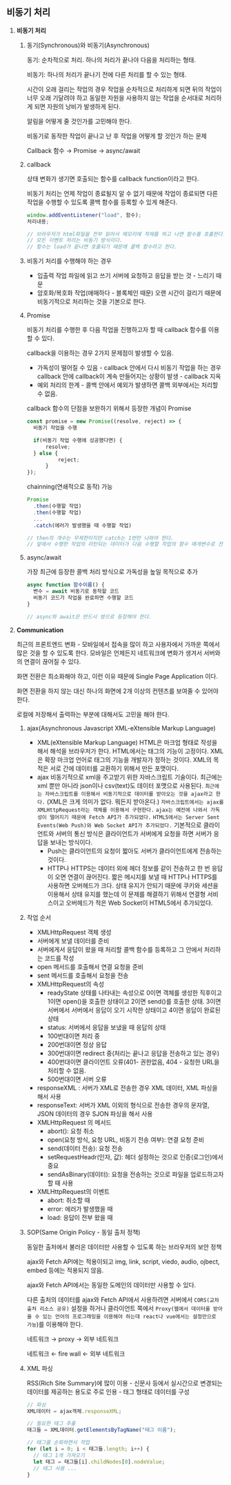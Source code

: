 ## 비동기 처리

1. **비동기 처리**

   1. 동기(Synchronous)와 비동기(Asynchronous)

      동기: 순차적으로 처리. 하나의 처리가 끝나야 다음을 처리하는 형태.

      비동기: 하나의 처리가 끝나기 전에 다른 처리를 할 수 있는 형태.

      시간이 오래 걸리는 작업의 경우 작업을 순차적으로 처리하게 되면 뒤의 작업이 너무 오래 기달려야 하고 동일한 자원을 사용하지 않는 작업을 순서대로 처리하게 되면 자원의 낭비가 발생하게 된다.

      알림을 어떻게 줄 것인가를 고민해야 한다.

      비동기로 동작한 작업이 끝나고 난 후 작업을 어떻게 할 것인가 하는 문제

      Callback 함수 → Promise → async/await

   2. callback

      상태 변화가 생기면 호출되는 함수를 callback function이라고 한다.

      비동기 처리는 언제 작업이 종료될지 알 수 없기 때문에 작업이 종료되면 다른 작업을 수행할 수 있도록 콜백 함수를 등록할 수 있게 해준다.

      ```jsx
      window.addEventListener("load", 함수);
      처리내용;

      // 브라우저가 html파일을 전부 읽어서 메모리에 적재를 하고 나면 함수를 호출한다.
      // 모든 이벤트 처리는 비동기 방식이다.
      // 함수는 load가 끝나면 호출되기 때문에 콜백 함수라고 한다.
      ```

   3. 비동기 처리를 수행해야 하는 경우
      - 입출력 작업
        파일에 읽고 쓰기
        서버에 요청하고 응답을 받는 것 - 느리기 때문
      - 암호화/복호화 작업(애매하다 - 블록체인 때문)
        오랜 시간이 걸리기 때문에 비동기적으로 처리하는 것을 기본으로 한다.
   4. Promise

      비동기 처리를 수행한 후 다음 작업을 진행하고자 할 때 callback 함수를 이용할 수 있다.

      callback을 이용하는 경우 2가지 문제점이 발생할 수 있음.

      - 가독성이 떨어질 수 있음 - callback 안에서 다시 비동기 작업을 하는 경우 callback 안에 callback이 계속 만들어지는 상황이 발생 - callback 지옥
      - 예외 처리의 한계 - 콜백 안에서 예외가 발생하면 콜백 외부에서는 처리할 수 없음.

      callback 함수의 단점을 보완하기 위해서 등장한 개념이 Promise

      ```jsx
      const promise = new Promise((resolve, reject) => {
      	비동기 작업을 수행

      	if(비동기 작업 수행에 성공했다면) {
      		resolve;
      	} else {
      			reject;
      		}
      });
      ```

      chainning(연쇄적으로 동작) 가능

      ```jsx
      Promise
      	.then(수행할 작업)
      	.then(수행할 작업)
      	...
      	.catch(에러가 발생했을 때 수행할 작업)

      // then의 개수는 무제한이지만 catch는 1번만 나와야 한다.
      // 앞에서 수행한 작업의 리턴되는 데이터가 다음 수행할 작업의 함수 매개변수로 전달된다.
      ```

   5. async/await

      가장 최근에 등장한 콜백 처리 방식으로 가독성을 높일 목적으로 추가

      ```jsx
      async function 함수이름() {
      	변수 = await 비동기로 동작할 코드
      	비동기 코드가 작업을 완료하면 수행할 코드
      }

      // async와 await은 반드시 쌍으로 등장해야 한다.
      ```

2. **Communication**

   최근의 프론트엔드 변화 - 모바일에서 접속을 많이 하고 사용자에서 가까운 쪽에서 많은 것을 할 수 있도록 한다. 모바일은 언제든지 네트워크에 변화가 생겨서 서버와의 연결이 끊어질 수 있다.

   화면 전환은 최소화해야 하고, 이런 이유 때문에 Single Page Application 이다.

   화면 전환을 하지 않는 대신 하나의 화면에 2개 이상의 컨텐츠를 보여줄 수 있어야 한다.

   로컬에 저장해서 출력하는 부분에 대해서도 고민을 해야 한다.

   1. ajax(Asynchronous Javascript XML-eXtensible Markup Language)
      - XML(eXtensible Markup Language)
        HTML은 마크업 형태로 작성을 해서 해석을 브라우저가 한다.
        HTML에서는 태그의 기능이 고정이다.
        XML은 확장 마크업 언어로 태그의 기능을 개발자가 정하는 것이다.
        XML의 목적은 서로 간에 데이터를 교환하기 위해서 만든 포맷이다.
      - ajax
        비동기적으로 xml을 주고받기 위한 자바스크립트 기술이다.
        최근에는 xml 뿐만 아니라 json이나 csv(text)도 데이터 포맷으로 사용된다.
        `최근에는 자바스크립트를 이용해서 비동기적으로 데이터를 받아오는 것을 ajax라고 한다.`
        (XML은 크게 의미가 없다. 뭐든지 받아온다.)
        `자바스크립트에서는 ajax를 XMLHttpRequest라는 객체를 이용해서 구현한다.`
        `ajax는 예전에 나와서 가독성이 떨어지기 때문에 Fetch API가 추가되었다.`
        `HTML5에서는 Server Sent Events(Web Push)와 Web Socket API가 추가되었다.`
        기본적으로 클라이언트와 서버의 통신 방식은 클라이언트가 서버에게 요청을 하면 서버가 응답을 보내는 방식이다.
        - Push는 클라이언트의 요청이 짧아도 서버가 클라이언트에게 전송하는 것이다.
        - HTTP나 HTTPS는 데이터 외에 헤더 정보를 같이 전송하고 한 번 응답이 오면 연결이 끊어진다. 짧은 메시지를 보낼 때 HTTP나 HTTPS를 사용하면 오버헤드가 크다. 상태 유지가 안되기 때문에 쿠키와 세션을 이용해서 상태 유지를 했는데 이 문제를 해결하기 위해서 연결형 서비스이고 오버헤드가 적은 Web Socket이 HTML5에서 추가되었다.
   2. 작업 순서
      - XMLHttpRequest 객체 생성
      - 서버에게 보낼 데이터를 준비
      - 서버에게서 응답이 왔을 때 처리할 콜백 함수를 등록하고 그 안에서 처리하는 코드를 작성
      - open 메서드를 호출해서 연결 요청을 준비
      - sent 메서드를 호출해서 요청을 전송
      - XMLHttpRequest의 속성
        - readyState
          상태를 나타내는 속성으로 0이면 객체를 생성한 직후이고 1이면 open()을 호출한 상태이고 2이면 send()를 호출한 상태. 3이면 서버에서 서버에서 응답이 오기 시작한 상태이고 4이면 응답이 완료된 상태
        - status: 서버에서 응답을 보냈을 때 응답의 상태
        - 100번대이면 처리 중
        - 200번대이면 정상 응답
        - 300번대이면 redirect 중(처리는 끝나고 응답을 전송하고 있는 경우)
        - 400번대이면 클라이언트 오류(401- 권한없음, 404 - 요청한 URL을 처리할 수 없음.
        - 500번대이면 서버 오류
      - responseXML : 서버가 XML로 전송한 경우 XML 데이터, XML 파싱을 해서 사용
      - responseText: 서버가 XML 이외의 형식으로 전송한 경우의 문자열, JSON 데이터의 경우 SJON 파싱을 해서 사용
      - XMLHttpRequest 의 메서드
        - abort(): 요청 취소
        - open(요청 방식, 요청 URL, 비동기 전송 여부): 연결 요청 준비
        - send(데이터 전송): 요청 전송
        - setRequestHeadr(인자, 값): 헤더 설정하는 것으로 인증(로그인)에서 중요
        - sendAsBinary(데이터): 요청을 전송하는 것으로 파일을 업로드하고자 할 때 사용
      - XMLHttpRequest의 이벤트
        - abort: 취소할 때
        - error: 에러가 발생했을 때
        - load: 응답이 전부 왔을 때
   3. SOP(Same Origin Policy - 동일 출처 정책)

      동일한 출처에서 불러온 데이터만 사용할 수 있도록 하는 브라우저의 보안 정책

      ajax와 Fetch API에는 적용이되고 img, link, script, viedo, audio, ojbect, embed 등에는 적용되지 않음.

      ajax와 Fetch API에서는 동일한 도메인의 데이터만 사용할 수 있다.

      다른 출처의 데이터를 ajax와 Fetch API에서 사용하려면 서버에서 `CORS(교차 출처 리소스 공유)` 설정을 하거나 클라이언트 쪽에서 `Proxy(웹에서 데이터를 받아올 수 있는 언어의 프로그래밍을 이용해야 하는데 react나 vue에서는 설정만으로 가능`)를 이용해야 한다.

      네트워크 → proxy → 외부 네트워크

      네트워크 ← fire wall ← 외부 네트워크

   4. XML 파싱

      RSS(Rich Site Summary)에 많이 이용 - 신문사 등에서 실시간으로 변경되는 데이터를 제공하는 용도로 주로 인용 - 태그 형태로 데이터를 구성

      ```jsx
      // 파싱
      XML데이터 = ajax객체.responseXML;

      // 필요한 태그 추출
      태그들 = XML데이터.getElementsByTagName("태그 이름");

      // 태그를 순회하면서 작업
      for (let i = 0; i < 태그들.length; i++) {
        // 태그 1개 가져오기
        let 태그 = 태그들[i].childNodes[0].nodeValue;
        // 태그 사용 ...
      }
      ```
